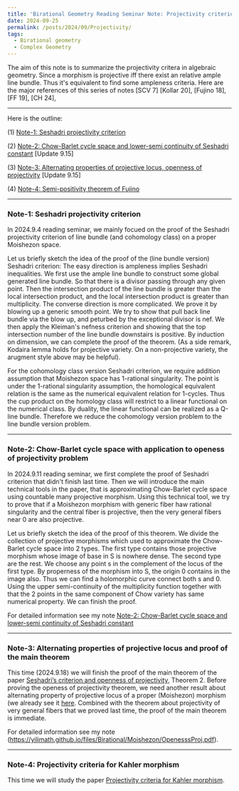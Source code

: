 ```yaml
---
title: 'Birational Geometry Reading Seminar Note: Projectivity criterions'
date: 2024-09-25
permalink: /posts/2024/09/Projectivity/
tags:
  - Birational geometry
  - Complex Geometry
---
```


The aim of this note is to summarize the projectivity critera in algebraic geometry. Since a morphism is projective iff there exist an relative ample line bundle. Thus it's equivalent to find some ampleness criteria. Here are the major references of this series of notes [SCV 7] [Kollar 20], [Fujino 18], [FF 19], [CH 24],  


---
Here is the outline:

(1) [Note-1: Seshadri projectivity criterion](https://yilimath.github.io/files/Birational/Moishezon/SeshadriCriterion.pdf)

(2) [Note-2: Chow-Barlet cycle space and lower-semi continuity of Seshadri constant](https://yilimath.github.io/files/Birational/Moishezon/lscSeshadriConstant.pdf) [Update 9.15]

(3) [Note-3: Alternating properties of projective locus, openness of projectivity](https://yilimath.github.io/files/Birational/Moishezon/OpenesssProj.pdf) [Update 9.15]

(4) [Note-4: Semi-positivity theorem of Fujino]() 


---
### Note-1: Seshadri projectivity criterion

In 2024.9.4 reading seminar, we mainly focued on the proof of the Seshadri projectivity criterion of line bundle (and cohomology class) on a proper Moishezon space.

Let us briefly sketch the idea of the proof of the (line bundle version) Seshadri criterion: The easy direction is ampleness implies Seshadri inequalities. We first use the ample line bundle to construct some global generated line bundle. So that there is a divisor passing through any given point. Then the intersection product of the line bundle is greater than the local intersection product, and the local intersection product is greater than multiplicity. The converse direction is more complicated. We prove it by blowing up a generic smooth point. We try to show that pull back line bundle via the blow up, and peturbed by the exceptional divisor is nef. We then apply the Kleiman's nefness criterion and showing that the top intersection number of the line bundle downstairs is positive. By induction on dimension, we can complete the proof of the theorem. (As a side remark, Kodaira lemma holds for projective variety. On a non-projective variety, the arugment style above may be helpful).


For the cohomology class version Seshadri criterion, we require addition assumption that Moishezon space has 1-rational singularity. The point is under the 1-rational singularity assumption, the homological equivalent relation is the same as the numerical equivalent relation for 1-cycles. Thus the cup product on the homology class will restrict to a linear functional on the numerical class. By duality, the linear functional can be realized as a Q-line bundle. Therefore we reduce the cohomology version problem to the line bundle version problem.



---
### Note-2: Chow-Barlet cycle space with application to openess of projectivity problem

In 2024.9.11 reading seminar, we first complete the proof of Seshadri criterion that didn't finish last time. Then we will introduce the main technical tools in the paper, that is approximating Chow-Barlet cycle space using countable many projective morphism. Using this technical tool, we try to prove that if a Moishezon morphism with generic fiber haw rational singularity and the central fiber is projective, then the very general fibers near 0 are also projective.

Let us briefly sketch the idea of the proof of this theorem. We divide the collection of projective morphisms which used to approximate the Chow-Barlet cycle space into 2 types. The first type contains those projective morphism whose image of base in S is nowhere dense. The second type are the rest. We choose any point s in the complement of the locus of the first type. By properness of the morphism into S, the origin 0 contains in the image also. Thus we can find a holomorphic curve connect both s and 0. Using the upper semi-continuity of the multiplicity function together with that the 2 points in the same component of Chow variety has same numerical property. We can finish the proof.

For detailed information see my note [Note-2: Chow-Barlet cycle space and lower-semi continuity of Seshadri constant](https://yilimath.github.io/files/Birational/Moishezon/lscSeshadriConstant.pdf)

---
### Note-3: Alternating properties of projective locus and proof of the main theorem

This time (2024.9.18) we will finish the proof of the main theorem of the paper [Seshadri’s criterion and openness of projectivity](https://link.springer.com/article/10.1007/s12044-022-00680-9), Theorem 2. Before proving the openess of projectivity theorem, we need another result about alternating property of projective locus of a proper (Moishezon) morphism (we already see it [here](https://yilimath.github.io/files/Birational/Moishezon/GeneralTypeLocus.pdf). Combined with the theorem about projectivity of very general fibers that we proved last time, the proof of the main theorem is immediate.

For detailed information see my note (https://yilimath.github.io/files/Birational/Moishezon/OpenesssProj.pdf).


---
### Note-4: Projectivity criteria for Kahler morphism

This time we will study the paper [Projectivity criteria for Kahler morphism](https://arxiv.org/abs/2404.13927). 